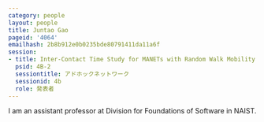 ```yaml
---
category: people
layout: people
title: Juntao Gao
pageid: '4064'
emailhash: 2b8b912e0b0235bde80791411da11a6f
session:
- title: Inter-Contact Time Study for MANETs with Random Walk Mobility
  psid: 4B-2
  sessiontitle: アドホックネットワーク
  sessionid: 4b
  role: 発表者
---
```

I am an assistant professor at Division for Foundations of Software in NAIST.